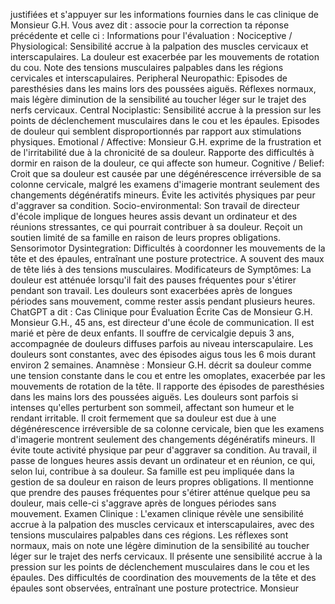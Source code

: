 justifiées et s'appuyer sur les informations fournies dans le cas clinique de Monsieur G.H. Vous avez dit : associe pour la correction ta réponse précédente et celle ci : Informations pour l'évaluation : Nociceptive / Physiological: Sensibilité accrue à la palpation des muscles cervicaux et interscapulaires. La douleur est exacerbée par les mouvements de rotation du cou. Note des tensions musculaires palpables dans les régions cervicales et interscapulaires. Peripheral Neuropathic: Episodes de paresthésies dans les mains lors des poussées aiguës. Réflexes normaux, mais légère diminution de la sensibilité au toucher léger sur le trajet des nerfs cervicaux. Central Nociplastic: Sensibilité accrue à la pression sur les points de déclenchement musculaires dans le cou et les épaules. Episodes de douleur qui semblent disproportionnés par rapport aux stimulations physiques. Emotional / Affective: Monsieur G.H. exprime de la frustration et de l'irritabilité due à la chronicité de sa douleur. Rapporte des difficultés à dormir en raison de la douleur, ce qui affecte son humeur. Cognitive / Belief: Croit que sa douleur est causée par une dégénérescence irréversible de sa colonne cervicale, malgré les examens d'imagerie montrant seulement des changements dégénératifs mineurs. Évite les activités physiques par peur d'aggraver sa condition. Socio-environmental: Son travail de directeur d'école implique de longues heures assis devant un ordinateur et des réunions stressantes, ce qui pourrait contribuer à sa douleur. Reçoit un soutien limité de sa famille en raison de leurs propres obligations. Sensorimotor Dysintegration: Difficultés à coordonner les mouvements de la tête et des épaules, entraînant une posture protectrice. A souvent des maux de tête liés à des tensions musculaires. Modificateurs de Symptômes: La douleur est atténuée lorsqu'il fait des pauses fréquentes pour s'étirer pendant son travail. Les douleurs sont exacerbées après de longues périodes sans mouvement, comme rester assis pendant plusieurs heures. ChatGPT a dit : Cas Clinique pour Évaluation Écrite Cas de Monsieur G.H. Monsieur G.H., 45 ans, est directeur d'une école de communication. Il est marié et père de deux enfants. Il souffre de cervicalgie depuis 3 ans, accompagnée de douleurs diffuses parfois au niveau interscapulaire. Les douleurs sont constantes, avec des épisodes aigus tous les 6 mois durant environ 2 semaines. Anamnèse : Monsieur G.H. décrit sa douleur comme une tension constante dans le cou et entre les omoplates, exacerbée par les mouvements de rotation de la tête. Il rapporte des épisodes de paresthésies dans les mains lors des poussées aiguës. Les douleurs sont parfois si intenses qu'elles perturbent son sommeil, affectant son humeur et le rendant irritable. Il croit fermement que sa douleur est due à une dégénérescence irréversible de sa colonne cervicale, bien que les examens d'imagerie montrent seulement des changements dégénératifs mineurs. Il évite toute activité physique par peur d'aggraver sa condition. Au travail, il passe de longues heures assis devant un ordinateur et en réunion, ce qui, selon lui, contribue à sa douleur. Sa famille est peu impliquée dans la gestion de sa douleur en raison de leurs propres obligations. Il mentionne que prendre des pauses fréquentes pour s'étirer atténue quelque peu sa douleur, mais celle-ci s'aggrave après de longues périodes sans mouvement. Examen Clinique : L'examen clinique révèle une sensibilité accrue à la palpation des muscles cervicaux et interscapulaires, avec des tensions musculaires palpables dans ces régions. Les réflexes sont normaux, mais on note une légère diminution de la sensibilité au toucher léger sur le trajet des nerfs cervicaux. Il présente une sensibilité accrue à la pression sur les points de déclenchement musculaires dans le cou et les épaules. Des difficultés de coordination des mouvements de la tête et des épaules sont observées, entraînant une posture protectrice. Monsieur